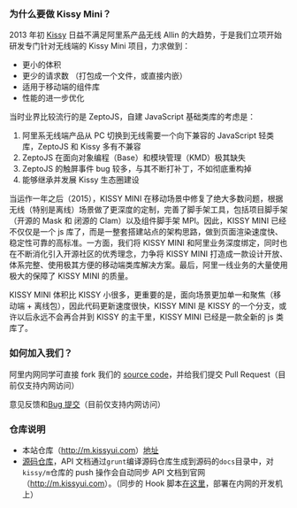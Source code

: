 ### 为什么要做 Kissy Mini？

2013 年初 [Kissy](http://docs.kissyui.com/) 日益不满足阿里系产品无线 Allin 的大趋势，于是我们立项开始研发专门针对无线端的 Kissy Mini 项目，力求做到：

* 更小的体积
* 更少的请求数 （打包成一个文件，或直接内嵌）
* 适用于移动端的组件库
* 性能的进一步优化

当时业界比较流行的是 ZeptoJS，自建 JavaScript 基础类库的考虑是：

1. 阿里系无线端产品从 PC 切换到无线需要一个向下兼容的 JavaScript 轻类库，ZeptoJS 和 Kissy 多有不兼容
1. ZeptoJS 在面向对象编程（Base）和模块管理（KMD）极其缺失
1. ZeptoJS 的触屏事件 bug 较多，与其不断打补丁，不如彻底重构掉
1. 能够继承并发展 Kissy 生态圈建设

当运作一年之后（2015），KISSY MINI 在移动场景中修复了绝大多数问题，根据无线（特别是离线）场景做了更深度的定制，完善了脚手架工具，包括项目脚手架（开源的 Mask 和 闭源的 Clam）以及组件脚手架 MPI。因此，KISSY MINI 已经不仅仅是一个 js 库了，而是一整套搭建站点的架构思路，做到页面渲染速度快、稳定性可靠的高标准。一方面，我们将 KISSY MINI 和阿里业务深度绑定，同时也在不断消化引入开源社区的优秀理念，力争将 KISSY MINI 打造成一款设计开放、体系完整、使用极其方便的移动端类库解决方案。最后，阿里一线业务的大量使用极大的保障了 KISSY MINI 的质量。

KISSY MINI 体积比 KISSY 小很多，更重要的是，面向场景更加单一和聚焦（移动端 + 离线包），因此代码更新速度很快，KISSY MINI 是 KISSY 的一个分支，或许以后永远不会再合并到 KISSY 的主干里，KISSY MINI 已经是一款全新的 js 类库了。

### 如何加入我们？

阿里内网同学可直接 fork 我们的 [source code](http://gitlab.alibaba-inc.com/kissy/m)，并给我们提交 Pull Request（目前仅支持内网访问）

意见反馈和[Bug 提交](http://gitlab.alibaba-inc.com/kissy/m/issues)（目前仅支持内网访问）

### 仓库说明

- 本站仓库（<http://m.kissyui.com>）[地址](https://github.com/kissymini/kissymini.github.io)
- [源码仓库](http://gitlab.alibaba-inc.com/kissy/m)，API 文档通过`grunt`编译源码仓库生成到源码的`docs`目录中，对`kissy/m`仓库的 push 操作会自动同步 API 文档到官网（<http://m.kissyui.com>）。（同步的 Hook 脚本[在这里](http://gitlab.alibaba-inc.com/trip-tools/kissy-mini-site)，部署在内网的开发机上）
